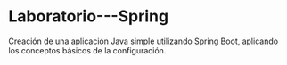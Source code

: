 # Laboratorio---Spring
Creación de una aplicación Java simple utilizando Spring Boot, aplicando los conceptos básicos de la configuración.
